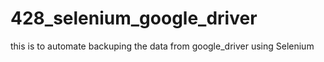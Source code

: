 # 428_selenium_google_driver
this is to automate backuping the data from google_driver using Selenium
